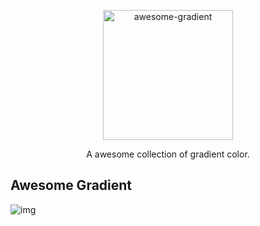 <p align="center">
  <img alt="awesome-gradient" src="https://github.com/wangdicoder/awesome-gradient/tree/master/img/logo.png" width="208">
</p>

<p align="center">
  A awesome collection of gradient color.
</p>

## Awesome Gradient

![img](https://github.com/wangdicoder/awesome-gradient/tree/master/img/screenshot.png)




